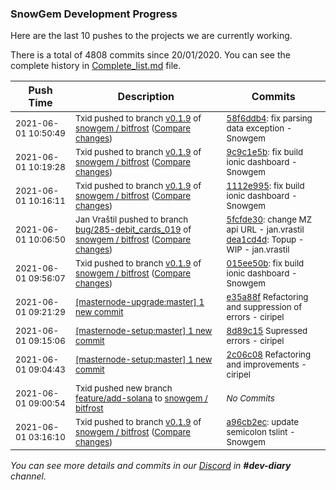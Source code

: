 
### SnowGem Development Progress

Here are the last 10 pushes to the projects we are currently working.

There is a total of 4808 commits since 20/01/2020. You can see the complete history in
 [Complete_list.md](Complete_list.md) file.

| Push Time | Description | Commits |
| --- | --- | --- |
| <sub>2021-06-01 10:50:49</sub> | <sub>Txid pushed to branch [v0\.1\.9](https://gitlab.com/snowgem/bitfrost/commits/v0.1.9) of [snowgem / bitfrost](https://gitlab.com/snowgem/bitfrost) ([Compare changes](https://gitlab.com/snowgem/bitfrost/compare/9c9c1e5b90a36625ca8d4f0ded4d4143b1c8e9f2...58f6ddb46740c22e9328cb57bafa7904dff04df6))</sub> | <sub>[58f6ddb4](https://gitlab.com/snowgem/bitfrost/-/commit/58f6ddb46740c22e9328cb57bafa7904dff04df6): fix parsing data exception - Snowgem</sub> |
| <sub>2021-06-01 10:19:28</sub> | <sub>Txid pushed to branch [v0\.1\.9](https://gitlab.com/snowgem/bitfrost/commits/v0.1.9) of [snowgem / bitfrost](https://gitlab.com/snowgem/bitfrost) ([Compare changes](https://gitlab.com/snowgem/bitfrost/compare/1112e9954ebfc09aeed86be4162b6bb3596952ab...9c9c1e5b90a36625ca8d4f0ded4d4143b1c8e9f2))</sub> | <sub>[9c9c1e5b](https://gitlab.com/snowgem/bitfrost/-/commit/9c9c1e5b90a36625ca8d4f0ded4d4143b1c8e9f2): fix build ionic dashboard - Snowgem</sub> |
| <sub>2021-06-01 10:16:11</sub> | <sub>Txid pushed to branch [v0\.1\.9](https://gitlab.com/snowgem/bitfrost/commits/v0.1.9) of [snowgem / bitfrost](https://gitlab.com/snowgem/bitfrost) ([Compare changes](https://gitlab.com/snowgem/bitfrost/compare/015ee50bc7722bea5aa6e4a813d14542bbd0ddfb...1112e9954ebfc09aeed86be4162b6bb3596952ab))</sub> | <sub>[1112e995](https://gitlab.com/snowgem/bitfrost/-/commit/1112e9954ebfc09aeed86be4162b6bb3596952ab): fix build ionic dashboard - Snowgem</sub> |
| <sub>2021-06-01 10:06:50</sub> | <sub>Jan Vraštil pushed to branch [bug/285\-debit\_cards\_019](https://gitlab.com/snowgem/bitfrost/commits/bug/285-debit_cards_019) of [snowgem / bitfrost](https://gitlab.com/snowgem/bitfrost) ([Compare changes](https://gitlab.com/snowgem/bitfrost/compare/4fb357c770da5cfd16dd44f54848541e09c2362d...dea1cd4d25d948a9f8005eb5f37bfc915b81f215))</sub> | <sub>[5fcfde30](https://gitlab.com/snowgem/bitfrost/-/commit/5fcfde30c591ad7e9f7f158cded65036eaead9e1): change MZ api URL - jan.vrastil<br>[dea1cd4d](https://gitlab.com/snowgem/bitfrost/-/commit/dea1cd4d25d948a9f8005eb5f37bfc915b81f215): Topup - WIP - jan.vrastil</sub> |
| <sub>2021-06-01 09:56:07</sub> | <sub>Txid pushed to branch [v0\.1\.9](https://gitlab.com/snowgem/bitfrost/commits/v0.1.9) of [snowgem / bitfrost](https://gitlab.com/snowgem/bitfrost) ([Compare changes](https://gitlab.com/snowgem/bitfrost/compare/a96cb2ec526d38a576eacc0f6231195ac4a2f542...015ee50bc7722bea5aa6e4a813d14542bbd0ddfb))</sub> | <sub>[015ee50b](https://gitlab.com/snowgem/bitfrost/-/commit/015ee50bc7722bea5aa6e4a813d14542bbd0ddfb): fix build ionic dashboard - Snowgem</sub> |
| <sub>2021-06-01 09:21:29</sub> | <sub>[[masternode-upgrade:master] 1 new commit](https://github.com/TENTOfficial/masternode-upgrade/commit/e35a88f80afb6f7aaf4fbe7ba8158e378086c646)</sub> | <sub>[e35a88f](https://github.com/TENTOfficial/masternode-upgrade/commit/e35a88f80afb6f7aaf4fbe7ba8158e378086c646) Refactoring and suppression of errors - ciripel</sub> |
| <sub>2021-06-01 09:15:06</sub> | <sub>[[masternode-setup:master] 1 new commit](https://github.com/TENTOfficial/masternode-setup/commit/8d89c15622fd264142f0b29d9eda62a5c8ee1e0f)</sub> | <sub>[8d89c15](https://github.com/TENTOfficial/masternode-setup/commit/8d89c15622fd264142f0b29d9eda62a5c8ee1e0f) Supressed errors - ciripel</sub> |
| <sub>2021-06-01 09:04:43</sub> | <sub>[[masternode-setup:master] 1 new commit](https://github.com/TENTOfficial/masternode-setup/commit/2c06c080f894be129b8558463d04162dc1acfe3e)</sub> | <sub>[2c06c08](https://github.com/TENTOfficial/masternode-setup/commit/2c06c080f894be129b8558463d04162dc1acfe3e) Refactoring and improvements - ciripel</sub> |
| <sub>2021-06-01 09:00:54</sub> | <sub>Txid pushed new branch [feature/add\-solana](https://gitlab.com/snowgem/bitfrost/commits/feature/add-solana) to [snowgem / bitfrost](https://gitlab.com/snowgem/bitfrost)</sub> | <sub>_No Commits_</sub> |
| <sub>2021-06-01 03:16:10</sub> | <sub>Txid pushed to branch [v0\.1\.9](https://gitlab.com/snowgem/bitfrost/commits/v0.1.9) of [snowgem / bitfrost](https://gitlab.com/snowgem/bitfrost) ([Compare changes](https://gitlab.com/snowgem/bitfrost/compare/545b8c35d23adb3a8637167d88a23c18611667d4...a96cb2ec526d38a576eacc0f6231195ac4a2f542))</sub> | <sub>[a96cb2ec](https://gitlab.com/snowgem/bitfrost/-/commit/a96cb2ec526d38a576eacc0f6231195ac4a2f542): update semicolon tslint - Snowgem</sub> |

_You can see more details and commits in our [Discord](https://discord.gg/zumGnbg) in **#dev-diary** channel._
